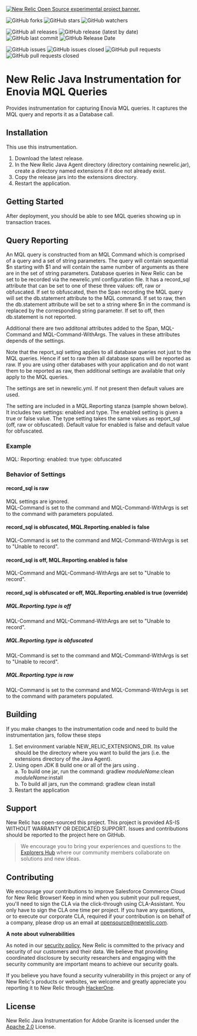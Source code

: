 <a href="https://opensource.newrelic.com/oss-category/#new-relic-experimental"><picture><source media="(prefers-color-scheme: dark)" srcset="https://github.com/newrelic/opensource-website/raw/main/src/images/categories/dark/Experimental.png"><source media="(prefers-color-scheme: light)" srcset="https://github.com/newrelic/opensource-website/raw/main/src/images/categories/Experimental.png"><img alt="New Relic Open Source experimental project banner." src="https://github.com/newrelic/opensource-website/raw/main/src/images/categories/Experimental.png"></picture></a>


![GitHub forks](https://img.shields.io/github/forks/newrelic-experimental/newrelic-java-mql?style=social)
![GitHub stars](https://img.shields.io/github/stars/newrelic-experimental/newrelic-java-mql?style=social)
![GitHub watchers](https://img.shields.io/github/watchers/newrelic-experimental/newrelic-java-mql?style=social)

![GitHub all releases](https://img.shields.io/github/downloads/newrelic-experimental/newrelic-java-mql/total)
![GitHub release (latest by date)](https://img.shields.io/github/v/release/newrelic-experimental/newrelic-java-mql)
![GitHub last commit](https://img.shields.io/github/last-commit/newrelic-experimental/newrelic-java-mql)
![GitHub Release Date](https://img.shields.io/github/release-date/newrelic-experimental/newrelic-java-mql)


![GitHub issues](https://img.shields.io/github/issues/newrelic-experimental/newrelic-java-mql)
![GitHub issues closed](https://img.shields.io/github/issues-closed/newrelic-experimental/newrelic-java-mql)
![GitHub pull requests](https://img.shields.io/github/issues-pr/newrelic-experimental/newrelic-java-mql)
![GitHub pull requests closed](https://img.shields.io/github/issues-pr-closed/newrelic-experimental/newrelic-java-mql)


# New Relic Java Instrumentation for Enovia MQL Queries

Provides instrumentation for capturing Enovia MQL queries.  It captures the MQL query and reports it as a Database call.   


## Installation

This use this instrumentation.   
1. Download the latest release.    
2. In the New Relic Java Agent directory (directory containing newrelic.jar), create a directory named extensions if it doe not already exist.   
3. Copy the release jars into the extensions directory.
4. Restart the application.


## Getting Started

After deployment, you should be able to see MQL queries showing up in transaction traces.

## Query Reporting   
   
An MQL query is constructed from an MQL Command which is comprised of a query and a set of string parameters.   The query will contain sequential $n starting with $1 and will contain the same number of arguments as there are in the set of string parameters.   Database queries in New Relic can be set to be recorded via the newrelic.yml configuration file.   It has a record_sql attribute that can be set to one of these three values: off, raw or obfuscated.   If set to obfuscated, then the Span recording the MQL query will set the db.statement attribute to the MQL command.  If set to raw, then the db.statement attribute will be set to a string where $n in the command is replaced by the corresponding string parameter.  If set to off, then db.statement is not reported.  

Additional there are two additonal attributes added to the Span, MQL-Command and MQL-Command-WithArgs.   The values in these attributes depends of the settings.   
   
Note that the report_sql setting applies to all database queries not just to the MQL queries.  Hence if set to raw then all database spans will be reported as raw. If you are using other databases with your application and do not want them to be reported as raw, then additional settings are available that only apply to the MQL queries.   
   
The settings are set in newrelic.yml.  If not present then default values are used.    
   
The setting are included in a MQL.Reporting stanza (sample shown below).   It includes two settings: enabled and type.  The enabled setting is given a true or false value.  The type setting takes the same values as report_sql (off, raw or obfuscated).   Default value for enabled is false and default value for obfuscated.   
   
### Example
  MQL:
    Reporting:
      enabled: true
      type: obfuscated
   
### Behavior of Settings
#### record_sql is raw
MQL settings are ignored.   
MQL-Command is set to the command and MQL-Command-WithArgs is set to the command with parameters populated.   
#### record_sql is obfuscated, MQL.Reporting.enabled is false  
MQL-Command is set to the command and MQL-Command-WithArgs is set to "Unable to record".   
#### record_sql is off, MQL.Reporting.enabled is false  
MQL-Command and MQL-Command-WithArgs are set to "Unable to record".   
#### record_sql is obfuscated or off, MQL.Reporting.enabled is true  (override)
##### MQL.Reporting.type is off   
MQL-Command and MQL-Command-WithArgs are set to "Unable to record".   
##### MQL.Reporting.type is obfuscated   
MQL-Command is set to the command and MQL-Command-WithArgs is set to "Unable to record".   
##### MQL.Reporting.type is raw   
MQL-Command is set to the command and MQL-Command-WithArgs is set to the command with parameters populated.   

## Building

If you make changes to the instrumentation code and need to build the instrumentation jars, follow these steps
1. Set environment variable NEW_RELIC_EXTENSIONS_DIR.  Its value should be the directory where you want to build the jars (i.e. the extensions directory of the Java Agent).   
2. Using open JDK 8 build one or all of the jars using .   
a. To build one jar, run the command:  gradlew _moduleName_:clean  _moduleName_:install    
b. To build all jars, run the command: gradlew clean install
3. Restart the application

## Support

New Relic has open-sourced this project. This project is provided AS-IS WITHOUT WARRANTY OR DEDICATED SUPPORT. Issues and contributions should be reported to the project here on GitHub.

>We encourage you to bring your experiences and questions to the [Explorers Hub](https://discuss.newrelic.com) where our community members collaborate on solutions and new ideas.

## Contributing

We encourage your contributions to improve Salesforce Commerce Cloud for New Relic Browser! Keep in mind when you submit your pull request, you'll need to sign the CLA via the click-through using CLA-Assistant. You only have to sign the CLA one time per project. If you have any questions, or to execute our corporate CLA, required if your contribution is on behalf of a company, please drop us an email at opensource@newrelic.com.

**A note about vulnerabilities**

As noted in our [security policy](../../security/policy), New Relic is committed to the privacy and security of our customers and their data. We believe that providing coordinated disclosure by security researchers and engaging with the security community are important means to achieve our security goals.

If you believe you have found a security vulnerability in this project or any of New Relic's products or websites, we welcome and greatly appreciate you reporting it to New Relic through [HackerOne](https://hackerone.com/newrelic).

## License

New Relic Java Instrumentation for  Adobe Granite is licensed under the [Apache 2.0](http://apache.org/licenses/LICENSE-2.0.txt) License.
